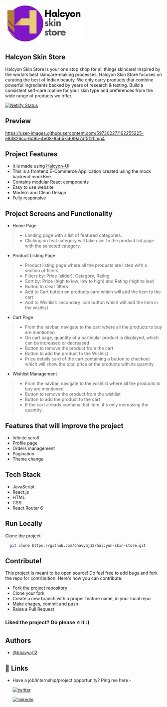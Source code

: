 <img src="src/assets/images/HalcyonStoreLogo.png" width="250" height="auto">

## Halcyon Skin Store

Halcyon Skin Store is your one stop shop for all things skincare! Inspired by the world's best skincare-making processes, Halcyon Skin Store focuses on curating the best of Indian beauty. We only carry products that combine powerful ingredients backed by years of research & testing. Build a consistent self-care routine for your skin type and preferences from the wide range of products we offer.

[![Netlify Status](https://api.netlify.com/api/v1/badges/253379a2-f2b1-4020-b4bb-3c7cc5550487/deploy-status)](https://app.netlify.com/sites/halcyonskinstore/deploys)

## Preview

https://user-images.githubusercontent.com/59730227/162255225-e83826cc-6d95-4e08-85b5-5689a7df5f2f.mp4

## Project Features
- It is made using [Halcyon-UI](https://github.com/bhavyaj12/HalcyonUI)
- This is a frontend E-Commerce Application created using the mock backend mockBee.
- Contains modular React components
- Easy to use website
- Modern and Clean Design
- Fully responsive

## Project Screens and Functionality
-  Home Page
> - Landing page with a list of featured categories.
> - Clicking on feat category will take user to the product list page with the selected category.

- Product Listing Page
> - Product listing page where all the products are listed with a section of filters
> - Filters by: Price (slider), Category, Rating
> - Sort by: Price (high to low, low to high) and Rating (high to low)
> - Button to clear filters 
> - Add to Cart button on products card which will add the item to the cart
> - Add to Wishlist: secondary icon button  which will add the item in the wishlist

- Cart Page
> - From the navbar, navigate to the cart where all the products to buy are mentioned
> - On cart page, quantity of a particular product is displayed, which can be increased or decreased
> - Button to remove the product from the cart
> - Button to add the product to the Wishlist
> - Price details card of the cart containing a button to checkout which will show the total price of the products with its quantity

- Wishlist Management
> - From the navbar, navigate to the wishlist where all the products to buy are mentioned
> - Button to remove the product from the wishlist
> - Button to add the product to the cart
> - If the cart already contains that item, it's only increasing the quantity.

## Features that will improve the project
- Infinite scroll
- Profile page
- Orders management
- Pagination
- Theme change

## Tech Stack
- JavaScript
- React.js
- HTML
- CSS
- React Router 6

## Run Locally

Clone the project

```bash
  git clone https://github.com/bhavyaj12/halcyon-skin-store.git
```

## Contribute!
This project is meant to be open source! Do feel free to add bugs and fork the repo for contribution. Here's how you can contribute:
- Fork the project repository
- Clone your fork
- Create a new branch with a proper feature name, in your local repo
- Make chages, commit and push
- Raise a Pull Request

### Liked the project? Do please ⭐ it :)

## Authors

- [@bhavyaj12](https://github.com/bhavyaj12)


## 🔗 Links
- Have a job/internship/project opportunity? Ping me here:-

    [![twitter](https://img.shields.io/badge/twitter-1DA1F2?style=for-the-badge&logo=twitter&logoColor=white)](https://twitter.com/bhavzlearn) 

    [![linkedin](https://img.shields.io/badge/linkedin-0A66C2?style=for-the-badge&logo=linkedin&logoColor=white)](https://www.linkedin.com/in/bhavya-joshi-438178184)
